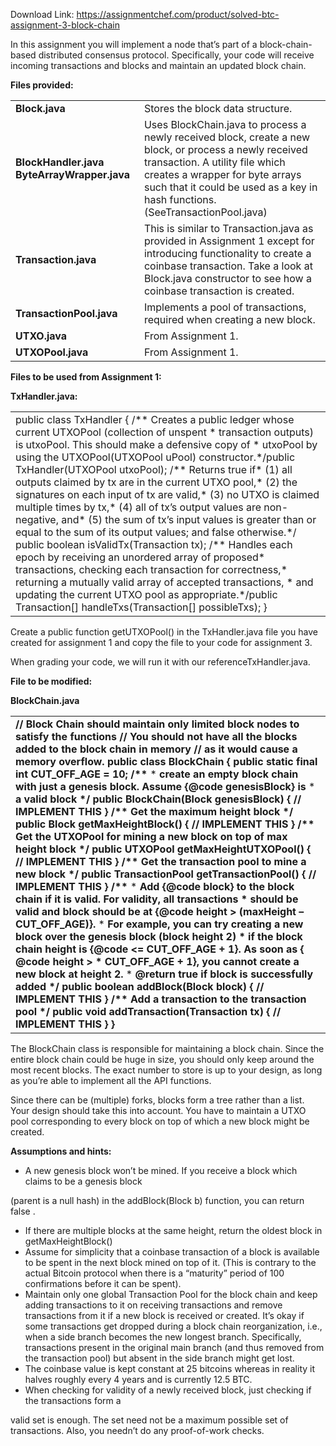 Download Link: https://assignmentchef.com/product/solved-btc-assignment-3-block-chain
<br>



In this assignment you will implement a node that’s part of a block-chain-based distributed consensus protocol. Specifically, your code will receive incoming transactions and blocks and maintain an updated block chain.




<strong>Files provided:</strong>

<table width="613">

 <tbody>

  <tr>

   <td width="200"><strong>Block.java </strong></td>

   <td width="413">Stores the block data structure.</td>

  </tr>

  <tr>

   <td width="200"><strong>BlockHandler.java </strong><strong> </strong><strong> </strong><strong>ByteArrayWrapper.java </strong></td>

   <td width="413">Uses ​BlockChain.java​ to process a newly received block, create a new block, or process a newly received transaction. A utility file which creates a wrapper for byte arrays such that it could be used as a key in hash functions. (SeeTransactionPool.java​)</td>

  </tr>

  <tr>

   <td width="200"><strong>Transaction.java </strong></td>

   <td width="413">This is similar to Transaction.java as provided in Assignment 1 except for introducing functionality to create a coinbase transaction. Take a look at ​Block.java​ constructor to see how a coinbase transaction is created.</td>

  </tr>

  <tr>

   <td width="200"><strong>TransactionPool.java </strong></td>

   <td width="413">Implements a pool of transactions, required when creating a new block.</td>

  </tr>

  <tr>

   <td width="200"><strong>UTXO.java </strong></td>

   <td width="413">From Assignment 1.</td>

  </tr>

  <tr>

   <td width="200"><strong>UTXOPool.java </strong></td>

   <td width="413">From Assignment 1.</td>

  </tr>

 </tbody>

</table>










<strong> </strong>

<strong>             </strong>

<strong>Files to be used from Assignment 1:  </strong>

<strong>TxHandler.java</strong>​<strong>:</strong>




<table width="622">

 <tbody>

  <tr>

   <td width="622">public​ ​class​ ​TxHandler​ { ​/** Creates a public ledger whose current UTXOPool (collection of unspent      * transaction outputs) is utxoPool. This should make a defensive copy of      * utxoPool by using the UTXOPool(UTXOPool uPool) constructor.*/​public​ ​TxHandler​(​UTXOPool​ utxoPool); ​/** Returns true if*        (1) all outputs claimed by tx are in the current UTXO pool,*        (2) the signatures on each input of tx are valid,*        (3) no UTXO is claimed multiple times by tx,*        (4) all of tx’s output values are non-negative, and*        (5) the sum of tx’s input values is greater than or equal to the sum of             its output values; and false otherwise.*/​public​ ​boolean​ ​isValidTx​(​Transaction​ tx); ​/** Handles each epoch by receiving an unordered array of proposed*        transactions, checking each transaction for correctness,*        returning a mutually valid array of accepted transactions,      * and updating the current UTXO pool as appropriate.*/​public​ ​Transaction​[] ​handleTxs​(​Transaction​[] possibleTxs); }</td>

  </tr>

 </tbody>

</table>




Create a public function ​getUTXOPool()​ in the ​TxHandler.java​ file you have created for assignment 1 and copy the file to your code for assignment 3.




When grading  your code, we will run it with our reference ​TxHandler.java​. <strong> </strong>

<strong> </strong>

<strong> </strong>

<strong> </strong>

<strong> </strong>

<strong>             </strong>

<strong>File to be modified:</strong>

<strong>BlockChain.java </strong>

<table width="624">

 <tbody>

  <tr>

   <td width="624"><strong>// Block Chain should maintain only limited block nodes to satisfy the functions</strong> <strong>// You should not have all the blocks added to the block chain in memory </strong><strong> </strong><strong>// as it would cause a memory overflow.</strong><strong> </strong><strong>public</strong>​ ​<strong>class</strong>​ ​<strong>BlockChain</strong>​<strong> { </strong><strong>    </strong>​<strong>public</strong>​ ​<strong>static</strong>​ ​<strong>final</strong>​ ​<strong>int</strong>​<strong> CUT_OFF_AGE </strong>​<strong>=</strong>​<strong> 10; </strong><strong> </strong><strong>    </strong>​<strong>/** </strong>*  <strong>create an empty block chain with just a genesis block. Assume {</strong>​<strong>@code</strong>​<strong> genesisBlock} is </strong>*  <strong>a valid block </strong><strong>     */</strong><strong>    </strong>​<strong>public</strong>​ ​<strong>BlockChain</strong>​<strong>(</strong>​<strong>Block</strong>​<strong> genesisBlock) { </strong><strong>        </strong>​<strong>// IMPLEMENT THIS</strong><strong>    } </strong><strong> </strong><strong>    </strong>​<strong>/** Get the maximum height block */</strong><strong>    </strong>​<strong>public</strong>​ ​<strong>Block</strong>​ ​<strong>getMaxHeightBlock</strong>​<strong>() { </strong><strong>        </strong>​<strong>// IMPLEMENT THIS</strong><strong>    } </strong><strong> </strong><strong>    </strong>​<strong>/** Get the UTXOPool for mining a new block on top of max height block */</strong><strong>    </strong>​<strong>public</strong>​ ​<strong>UTXOPool</strong>​ ​<strong>getMaxHeightUTXOPool</strong>​<strong>() { </strong><strong>        </strong>​<strong>// IMPLEMENT THIS</strong><strong>    } </strong><strong> </strong><strong>    </strong>​<strong>/** Get the transaction pool to mine a new block */</strong><strong>    </strong>​<strong>public</strong>​ ​<strong>TransactionPool</strong>​ ​<strong>getTransactionPool</strong>​<strong>() { </strong><strong>        </strong>​<strong>// IMPLEMENT THIS</strong><strong>    } </strong><strong> </strong><strong>    </strong>​<strong>/** </strong>*        <strong>Add {</strong>​<strong>@code</strong>​<strong> block} to the block chain if it is valid. For validity, all transactions      * should be valid and block should be at {</strong>​<strong>@code</strong>​<strong> height &gt; (maxHeight – CUT_OFF_AGE)}. </strong>*        <strong>For example, you can try creating a new block over the genesis block (block height 2)      * if the block chain height is {</strong>​<strong>@code</strong>​<strong> &lt;= CUT_OFF_AGE + 1}. As soon as {</strong>​<strong>@code</strong>​<strong> height &gt;      * CUT_OFF_AGE + 1},  you cannot create a new block at height 2. </strong>*        ​<strong>@return</strong>​<strong> true if block is successfully added </strong><strong>     */</strong><strong>    </strong>​<strong>public</strong>​ ​<strong>boolean</strong>​ ​<strong>addBlock</strong>​<strong>(</strong>​<strong>Block</strong>​<strong> block) { </strong><strong>        </strong>​<strong>// IMPLEMENT THIS</strong><strong>    } </strong><strong> </strong><strong>    </strong>​<strong>/** Add a transaction to the transaction pool */</strong><strong>    </strong>​<strong>public</strong>​ ​<strong>void</strong>​ ​<strong>addTransaction</strong>​<strong>(</strong>​<strong>Transaction</strong>​<strong> tx) { </strong><strong>        </strong>​<strong>// IMPLEMENT THIS</strong><strong>    } </strong><strong>}</strong></td>

  </tr>

 </tbody>

</table>

<strong> </strong>

The BlockChain class is responsible for maintaining a block chain. Since the entire block chain could be huge in size, you should only keep around the most recent blocks. The exact number to store is up to your design, as long as you’re able to implement all the API functions.




Since there can be (multiple) forks, blocks form a tree rather than a list. Your design should take this into account. You have to maintain a UTXO pool corresponding to every block on top of which a new block might be created.




<strong>Assumptions and hints: </strong>

<ul>

 <li>A new genesis block won’t be mined. If you receive a block which claims to be a genesis block</li>

</ul>

(parent is a null hash) in the addBlock(Block b)​ function, you can return ​ false​   .​

<ul>

 <li>If there are multiple blocks at the same height, return the oldest block in getMaxHeightBlock() ​ ​</li>

 <li>Assume for simplicity that a coinbase transaction of a block is available to be spent in the next block mined on top of it. (This is contrary to the actual Bitcoin protocol when there is a “maturity” period of 100 confirmations before it can be spent).</li>

 <li>Maintain only one global Transaction Pool for the block chain and keep adding transactions to it on receiving transactions and remove transactions from it if a new block is received or created. It’s okay if some transactions get dropped during a block chain reorganization, i.e., when a side branch becomes the new longest branch. Specifically, transactions present in the original main branch (and thus removed from the transaction pool) but absent in the side branch might get lost.</li>

 <li>The coinbase value is kept constant at 25 bitcoins whereas in reality it halves roughly every 4 years and is currently 12.5 BTC.</li>

 <li>When checking for validity of a newly received block, just checking if the transactions form a</li>

</ul>

valid set is enough. The set need not be a maximum possible set of transactions. Also, you needn’t do any proof-of-work checks.